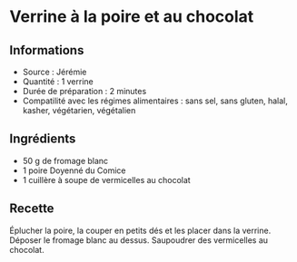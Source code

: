# Verrine à la poire et au chocolat

## Informations
* Source : Jérémie
* Quantité : 1 verrine
* Durée de préparation : 2 minutes
* Compatilité avec les régimes alimentaires : sans sel, sans gluten, halal, kasher, végétarien, végétalien

## Ingrédients
* 50 g de fromage blanc
* 1 poire Doyenné du Comice
* 1 cuillère à soupe de vermicelles au chocolat

## Recette
Éplucher la poire, la couper en petits dés et les placer dans la verrine. Déposer le fromage blanc au dessus. Saupoudrer des vermicelles au chocolat.
